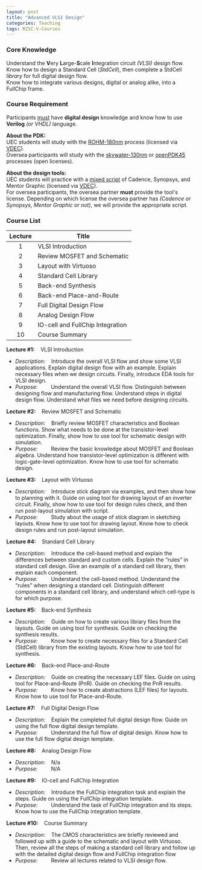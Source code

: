 ```yaml
---
layout: post
title: "Advanced VLSI Design"
categories: Teaching
tags: RISC-V-Courses
---
```


### Core Knowledge

Understand the **V**ery **L**arge-**S**cale **I**ntegration circuit *(VLSI)* design flow.
<br>
Know how to design a Standard Cell (*StdCell*), then complete a StdCell *library* for full digital design flow.
<br>
Know how to integrate various designs, digital or analog alike, into a FullChip frame.

### Course Requirement

Participants <ins>must</ins> have **digital design** knowledge and know how to use **Verilog** *(or VHDL)* language.

**About the PDK:**
<br>
UEC students will study with the <ins>ROHM-180nm</ins> process (licensed via <a href="http://www.vdec.u-tokyo.ac.jp/">VDEC</a>).
<br>
Oversea participants will study with the <ins><a href="https://github.com/google/skywater-pdk">skywater-130nm</a></ins> or <ins><a href="https://eda.ncsu.edu/freepdk/freepdk45/">openPDK45</a></ins> processes (open licenses).

**About the design tools:**
<br>
UEC students will practice with a <ins>mixed script</ins> of Cadence, Synopsys, and Mentor Graphic (licensed via <a href="http://www.vdec.u-tokyo.ac.jp/">VDEC</a>).
<br>
For oversea participants, the oversea partner **must** provide the tool's license. Depending on which license the oversea partner has *(Cadence or Synopsys, Mentor Graphic or not)*, we will provide the appropriate script.

### Course List

| Lecture | Title |
|:---:|---|
| 1 | VLSI Introduction |
| 2 | Review MOSFET and Schematic |
| 3 | Layout with Virtuoso |
| 4 | Standard Cell Library |
| 5 | Back-end Synthesis |
| 6 | Back-end Place-and-Route |
| 7 | Full Digital Design Flow |
| 8 | Analog Design Flow |
| 9 | IO-cell and FullChip Integration |
| 10 | Course Summary |

**Lecture #1:**&nbsp;&nbsp;&nbsp;&nbsp;VLSI Introduction
- *Description:*&nbsp;&nbsp;&nbsp;&nbsp;Introduce the overall VLSI flow and show some VLSI applications. Explain digital design flow with an example. Explain necessary files when we design circuits. Finally, introduce EDA tools for VLSI design.
- *Purpose:*&nbsp;&nbsp;&nbsp;&nbsp;&nbsp;&nbsp;&nbsp;&nbsp;&nbsp;Understand the overall VLSI flow. Distinguish between designing flow and manufacturing flow. Understand steps in digital design flow. Understand what files we need before designing circuits.

**Lecture #2:**&nbsp;&nbsp;&nbsp;&nbsp;Review MOSFET and Schematic
- *Description:*&nbsp;&nbsp;&nbsp;&nbsp;Briefly review MOSFET characteristics and Boolean functions. Show what needs to be done at the transistor-level optimization. Finally, show how to use tool for schematic design with simulation.
- *Purpose:*&nbsp;&nbsp;&nbsp;&nbsp;&nbsp;&nbsp;&nbsp;&nbsp;&nbsp;Review the basic knowledge about MOSFET and Boolean algebra. Understand how transistor-level optimization is different with logic-gate-level optimization. Know how to use tool for schematic design.

**Lecture #3:**&nbsp;&nbsp;&nbsp;&nbsp;Layout with Virtuoso
- *Description:*&nbsp;&nbsp;&nbsp;&nbsp;Introduce stick diagram via examples, and then show how to planning with it. Guide on using tool for drawing layout of an inverter circuit. Finally, show how to use tool for design rules check, and then run post-layout simulation with script.
- *Purpose:*&nbsp;&nbsp;&nbsp;&nbsp;&nbsp;&nbsp;&nbsp;&nbsp;&nbsp;Study about the usage of stick diagram in sketching layouts. Know how to use tool for drawing layout. Know how to check design rules and run post-layout simulation.

**Lecture #4:**&nbsp;&nbsp;&nbsp;&nbsp;Standard Cell Library
- *Description:*&nbsp;&nbsp;&nbsp;&nbsp;Introduce the cell-based method and explain the differences between standard and
custom cells. Explain the “rules” in standard cell design. Give an example of a standard cell library, then explain each component.
- *Purpose:*&nbsp;&nbsp;&nbsp;&nbsp;&nbsp;&nbsp;&nbsp;&nbsp;&nbsp;Understand the cell-based method. Understand the “rules” when designing a standard cell. Distinguish different components in a standard cell library, and understand which cell-type is for which purpose.

**Lecture #5:**&nbsp;&nbsp;&nbsp;&nbsp;Back-end Synthesis
- *Description:*&nbsp;&nbsp;&nbsp;&nbsp;Guide on how to create various library files from the layouts. Guide on using tool for synthesis. Guide on checking the synthesis results.
- *Purpose:*&nbsp;&nbsp;&nbsp;&nbsp;&nbsp;&nbsp;&nbsp;&nbsp;&nbsp;Know how to create necessary files for a Standard Cell (StdCell) library from the existing layouts. Know how to use tool for synthesis.

**Lecture #6:**&nbsp;&nbsp;&nbsp;&nbsp;Back-end Place-and-Route
- *Description:*&nbsp;&nbsp;&nbsp;&nbsp;Guide on creating the necessary LEF files. Guide on using tool for Place-and-Route (PnR). Guide on checking the PnR results.
- *Purpose:*&nbsp;&nbsp;&nbsp;&nbsp;&nbsp;&nbsp;&nbsp;&nbsp;&nbsp;Know how to create abstractions (LEF files) for layouts. Know how to use tool for Place-and-Route.

**Lecture #7:**&nbsp;&nbsp;&nbsp;&nbsp;Full Digital Design Flow
- *Description:*&nbsp;&nbsp;&nbsp;&nbsp;Explain the completed full digital design flow. Guide on using the full flow digital design template.
- *Purpose:*&nbsp;&nbsp;&nbsp;&nbsp;&nbsp;&nbsp;&nbsp;&nbsp;&nbsp;Understand the full flow of digital design. Know how to use the full flow digital design template.

**Lecture #8:**&nbsp;&nbsp;&nbsp;&nbsp;Analog Design Flow
- *Description:*&nbsp;&nbsp;&nbsp;&nbsp;N/a
- *Purpose:*&nbsp;&nbsp;&nbsp;&nbsp;&nbsp;&nbsp;&nbsp;&nbsp;&nbsp;N/A

**Lecture #9:**&nbsp;&nbsp;&nbsp;&nbsp;IO-cell and FullChip Integration
- *Description:*&nbsp;&nbsp;&nbsp;&nbsp;Introduce the FullChip integration task and explain the steps. Guide on using the FullChip integration template.
- *Purpose:*&nbsp;&nbsp;&nbsp;&nbsp;&nbsp;&nbsp;&nbsp;&nbsp;&nbsp;Understand the task of FullChip integration and its steps. Know how to use the FullChip integration template.

**Lecture #10:**&nbsp;&nbsp;&nbsp;&nbsp;Course Summary
- *Description:*&nbsp;&nbsp;&nbsp;&nbsp;The CMOS characteristics are briefly reviewed and followed up with a guide to the schematic and layout with Virtuoso. Then, review all the steps of making a standard cell library and follow up with the detailed digital design flow and FullChip integration flow
- *Purpose:*&nbsp;&nbsp;&nbsp;&nbsp;&nbsp;&nbsp;&nbsp;&nbsp;&nbsp;Review all lectures related to VLSI design flow.
